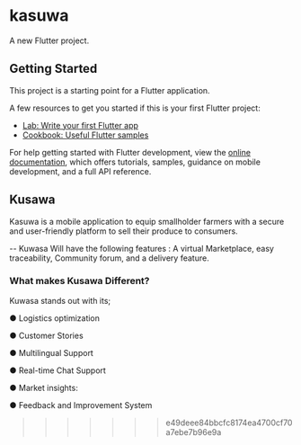 # kasuwa


A new Flutter project.

## Getting Started

This project is a starting point for a Flutter application.

A few resources to get you started if this is your first Flutter project:

- [Lab: Write your first Flutter app](https://docs.flutter.dev/get-started/codelab)
- [Cookbook: Useful Flutter samples](https://docs.flutter.dev/cookbook)

For help getting started with Flutter development, view the
[online documentation](https://docs.flutter.dev/), which offers tutorials,
samples, guidance on mobile development, and a full API reference.


## Kusawa
Kasuwa is a mobile application to equip smallholder farmers with a secure and
user-friendly platform to sell their produce to consumers.

-- Kuwasa Will have the following features : A virtual Marketplace, easy traceability, Community forum, and a delivery feature.

### What makes Kusawa Different?
Kuwasa stands out with its;

● Logistics optimization

● Customer Stories

● Multilingual Support

● Real-time Chat Support

● Market insights:

● Feedback and Improvement System
>>>>>>> e49deee84bbcfc8174ea4700cf70a7ebe7b96e9a
